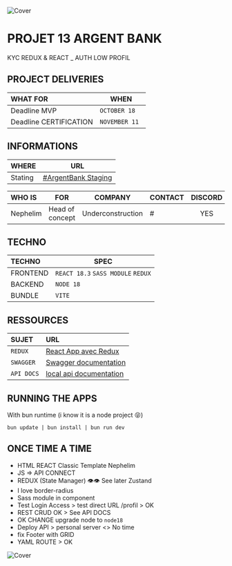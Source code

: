 ![Cover](https://kpkfzczpavanzocxzyta.supabase.co/storage/v1/object/public/oc-react/readme-header-oc-react-13.png)

<!-- ∵ ƸӜƷ ∴∵ ƸӜƷ ∴∵ ƸӜƷ ∴∵ ƸӜƷ ∴∵ ƸӜƷ ∴∵ ƸӜƷ ∴∵ ƸӜƷ ∴∵ ƸӜƷ ∴∵ ƸӜƷ ∴∵ ƸӜƷ ∴∵ ƸӜƷ ∴∵ ƸӜƷ ∴ -->

# PROJET 13 ARGENT BANK

KYC REDUX & REACT _ AUTH LOW PROFIL


## PROJECT DELIVERIES

| WHAT FOR               | WHEN           |
| :--------------------- | -------------- |
| Deadline MVP           | `OCTOBER 18` |
| Deadline CERTIFICATION | `NOVEMBER 11 `   |

## INFORMATIONS

| WHERE   | URL                                                |
| :------ | -------------------------------------------------- |
| Stating | [#ArgentBank Staging](https://oc13.youcodeuse.com) |

| WHO IS   | FOR             |      COMPANY      | CONTACT | DISCORD |
| :------- | --------------- | :---------------: | ------- | :-----: |
| Nephelim | Head of concept | Underconstruction | #       |   YES   |

## TECHNO

| TECHNO   | SPEC                               |
| :------- | ---------------------------------- |
| FRONTEND | `REACT 18.3` `SASS MODULE` `REDUX` |
| BACKEND  | `NODE 18`                          |
| BUNDLE   | `VITE`                             |

## RESSOURCES

| SUJET      | URL                                                                                                                                                     |
| :--------- | :------------------------------------------------------------------------------------------------------------------------------------------------------ |
| `REDUX`    | [React App avec Redux](https://openclassrooms.com/fr/courses/8228131-gerez-votre-application-react-avec-redux-et-redux-toolkit?archived-source=7150626) |
| `SWAGGER`  | [Swagger documentation](https://editor.swagger.io/)                                                                                                     |
| `API DOCS` | [local api documentation](http://localhost:3001/api-docs)                                                                                               |

## RUNNING THE APPS

With bun runtime (i know it is a node project 😝)

```
bun update | bun install | bun run dev

```

## ONCE TIME A TIME

- HTML REACT Classic Template Nephelim
- JS => API CONNECT
- REDUX (State Manager) 👁️👁️ See later Zustand
-  I love border-radius 
- Sass module in component
- Test Login Access > test direct URL /profil > OK
- REST CRUD OK > See API DOCS
- OK CHANGE upgrade node to `node18`
- Deploy API > personal server <> No time
-  fix Footer with GRID
-  YAML ROUTE > OK 

![Cover](https://kpkfzczpavanzocxzyta.supabase.co/storage/v1/object/public/oc-react/readme-footer-oc-react-13.png)
